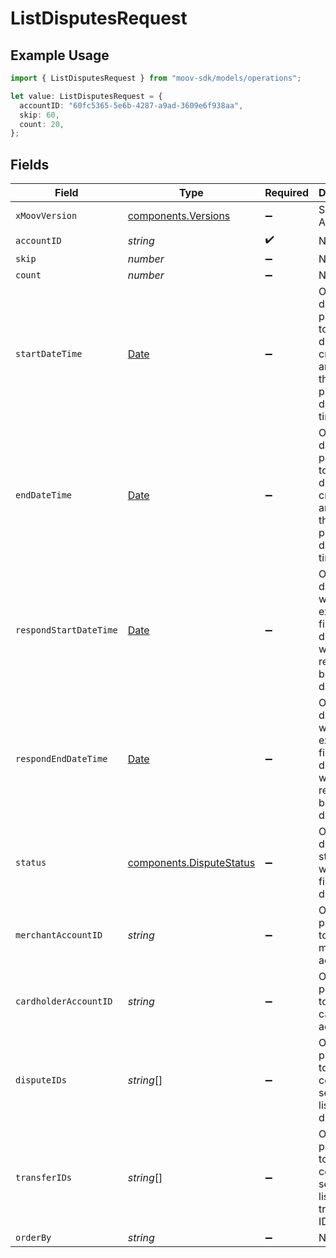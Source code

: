 # ListDisputesRequest

## Example Usage

```typescript
import { ListDisputesRequest } from "moov-sdk/models/operations";

let value: ListDisputesRequest = {
  accountID: "60fc5365-5e6b-4287-a9ad-3609e6f938aa",
  skip: 60,
  count: 20,
};
```

## Fields

| Field                                                                                                 | Type                                                                                                  | Required                                                                                              | Description                                                                                           | Example                                                                                               |
| ----------------------------------------------------------------------------------------------------- | ----------------------------------------------------------------------------------------------------- | ----------------------------------------------------------------------------------------------------- | ----------------------------------------------------------------------------------------------------- | ----------------------------------------------------------------------------------------------------- |
| `xMoovVersion`                                                                                        | [components.Versions](../../models/components/versions.md)                                            | :heavy_minus_sign:                                                                                    | Specify an API version.                                                                               |                                                                                                       |
| `accountID`                                                                                           | *string*                                                                                              | :heavy_check_mark:                                                                                    | N/A                                                                                                   |                                                                                                       |
| `skip`                                                                                                | *number*                                                                                              | :heavy_minus_sign:                                                                                    | N/A                                                                                                   | 60                                                                                                    |
| `count`                                                                                               | *number*                                                                                              | :heavy_minus_sign:                                                                                    | N/A                                                                                                   | 20                                                                                                    |
| `startDateTime`                                                                                       | [Date](https://developer.mozilla.org/en-US/docs/Web/JavaScript/Reference/Global_Objects/Date)         | :heavy_minus_sign:                                                                                    | Optional date-time parameter to filter all disputes created on and after the provided date and time.  |                                                                                                       |
| `endDateTime`                                                                                         | [Date](https://developer.mozilla.org/en-US/docs/Web/JavaScript/Reference/Global_Objects/Date)         | :heavy_minus_sign:                                                                                    | Optional date-time parameter to filter all disputes created on and before the provided date and time. |                                                                                                       |
| `respondStartDateTime`                                                                                | [Date](https://developer.mozilla.org/en-US/docs/Web/JavaScript/Reference/Global_Objects/Date)         | :heavy_minus_sign:                                                                                    | Optional date-time which exclusively filters all disputes with respond by before this date-time.      |                                                                                                       |
| `respondEndDateTime`                                                                                  | [Date](https://developer.mozilla.org/en-US/docs/Web/JavaScript/Reference/Global_Objects/Date)         | :heavy_minus_sign:                                                                                    | Optional date-time which exclusively filters all disputes with respond by before this date-time.      |                                                                                                       |
| `status`                                                                                              | [components.DisputeStatus](../../models/components/disputestatus.md)                                  | :heavy_minus_sign:                                                                                    | Optional dispute status by which to filter the disputes.                                              |                                                                                                       |
| `merchantAccountID`                                                                                   | *string*                                                                                              | :heavy_minus_sign:                                                                                    | Optional parameter to filter by merchant account ID.                                                  |                                                                                                       |
| `cardholderAccountID`                                                                                 | *string*                                                                                              | :heavy_minus_sign:                                                                                    | Optional parameter to filter by cardholder account ID.                                                |                                                                                                       |
| `disputeIDs`                                                                                          | *string*[]                                                                                            | :heavy_minus_sign:                                                                                    | Optional parameter to filter by a comma separated list of dispute IDs.                                |                                                                                                       |
| `transferIDs`                                                                                         | *string*[]                                                                                            | :heavy_minus_sign:                                                                                    | Optional parameter to filter by a comma separated list of transfer IDs.                               |                                                                                                       |
| `orderBy`                                                                                             | *string*                                                                                              | :heavy_minus_sign:                                                                                    | N/A                                                                                                   |                                                                                                       |